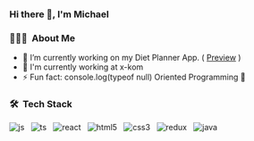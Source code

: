 ### Hi there 👋, I'm Michael

<h3> 👨🏻‍💻 &nbsp;About Me </h3>

- 🔭 I’m currently working on my Diet Planner App. ( [Preview](https://dietplanner-3843d.web.app/) )
- 💼 I'm currently working at x-kom
- ⚡ Fun fact: console.log(typeof null) Oriented Programming 🧐

<h3> 🛠 &nbsp;Tech Stack</h3>

<img src="https://user-images.githubusercontent.com/74599062/167493549-ea3d3afc-916a-4efe-9824-c2ce9255aa0f.svg" alt="js"> &nbsp;
<img src="https://user-images.githubusercontent.com/74599062/167492376-a1a25878-a1c5-4a93-b7a7-c20786e4ff0d.svg" alt="ts"> &nbsp;
<img src="https://user-images.githubusercontent.com/74599062/167941967-6a7da84f-a5fb-4de9-aace-c154ff5a9892.svg" alt="react"> &nbsp;
<img src="https://user-images.githubusercontent.com/74599062/167940891-6d9076a5-f429-45de-8898-4afbab3dc8d5.svg" alt="html5"> &nbsp;
<img src="https://user-images.githubusercontent.com/74599062/167940899-737b0f8f-e752-4053-9f55-d9735c8d0f7b.svg" alt="css3"> &nbsp;
<img src="https://user-images.githubusercontent.com/74599062/167493609-69566683-9617-4e2f-ba89-4180dc27af97.svg" alt="redux"> &nbsp;
<img src="https://user-images.githubusercontent.com/74599062/167941032-0db3bbc1-bba1-4866-b6c2-15ab55a6613d.svg" alt="java"> &nbsp;
